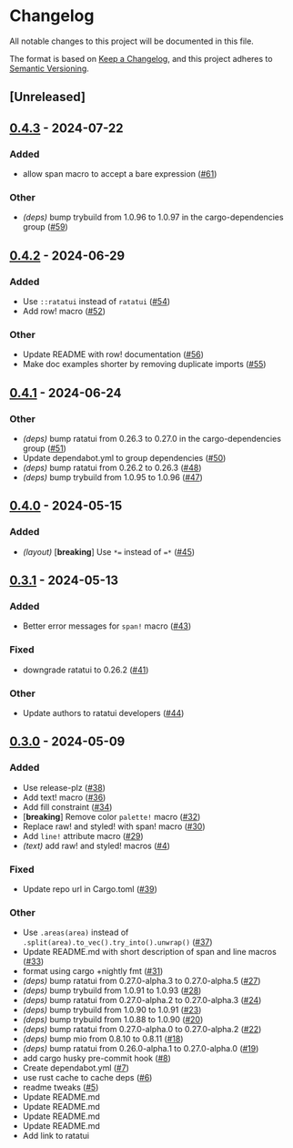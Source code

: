 # Changelog
All notable changes to this project will be documented in this file.

The format is based on [Keep a Changelog](https://keepachangelog.com/en/1.0.0/),
and this project adheres to [Semantic Versioning](https://semver.org/spec/v2.0.0.html).

## [Unreleased]

## [0.4.3](https://github.com/ratatui-org/ratatui-macros/compare/v0.4.2...v0.4.3) - 2024-07-22

### Added
- allow span macro to accept a bare expression ([#61](https://github.com/ratatui-org/ratatui-macros/pull/61))

### Other
- *(deps)* bump trybuild from 1.0.96 to 1.0.97 in the cargo-dependencies group ([#59](https://github.com/ratatui-org/ratatui-macros/pull/59))

## [0.4.2](https://github.com/ratatui-org/ratatui-macros/compare/v0.4.1...v0.4.2) - 2024-06-29

### Added
- Use `::ratatui` instead of `ratatui` ([#54](https://github.com/ratatui-org/ratatui-macros/pull/54))
- Add row! macro ([#52](https://github.com/ratatui-org/ratatui-macros/pull/52))

### Other
- Update README with row! documentation ([#56](https://github.com/ratatui-org/ratatui-macros/pull/56))
- Make doc examples shorter by removing duplicate imports ([#55](https://github.com/ratatui-org/ratatui-macros/pull/55))

## [0.4.1](https://github.com/ratatui-org/ratatui-macros/compare/v0.4.0...v0.4.1) - 2024-06-24

### Other
- *(deps)* bump ratatui from 0.26.3 to 0.27.0 in the cargo-dependencies group ([#51](https://github.com/ratatui-org/ratatui-macros/pull/51))
- Update dependabot.yml to group dependencies ([#50](https://github.com/ratatui-org/ratatui-macros/pull/50))
- *(deps)* bump ratatui from 0.26.2 to 0.26.3 ([#48](https://github.com/ratatui-org/ratatui-macros/pull/48))
- *(deps)* bump trybuild from 1.0.95 to 1.0.96 ([#47](https://github.com/ratatui-org/ratatui-macros/pull/47))

## [0.4.0](https://github.com/ratatui-org/ratatui-macros/compare/v0.3.1...v0.4.0) - 2024-05-15

### Added
- *(layout)* [**breaking**] Use `*=` instead of `=*` ([#45](https://github.com/ratatui-org/ratatui-macros/pull/45))

## [0.3.1](https://github.com/ratatui-org/ratatui-macros/compare/v0.3.0...v0.3.1) - 2024-05-13

### Added
- Better error messages for `span!` macro ([#43](https://github.com/ratatui-org/ratatui-macros/pull/43))

### Fixed
- downgrade ratatui to 0.26.2 ([#41](https://github.com/ratatui-org/ratatui-macros/pull/41))

### Other
- Update authors to ratatui developers ([#44](https://github.com/ratatui-org/ratatui-macros/pull/44))

## [0.3.0](https://github.com/ratatui-org/ratatui-macros/compare/v0.2.4...v0.3.0) - 2024-05-09

### Added
- Use release-plz ([#38](https://github.com/ratatui-org/ratatui-macros/pull/38))
- Add text! macro ([#36](https://github.com/ratatui-org/ratatui-macros/pull/36))
- Add fill constraint ([#34](https://github.com/ratatui-org/ratatui-macros/pull/34))
- [**breaking**] Remove color `palette!` macro ([#32](https://github.com/ratatui-org/ratatui-macros/pull/32))
- Replace raw! and styled! with span! macro ([#30](https://github.com/ratatui-org/ratatui-macros/pull/30))
- Add `line!` attribute macro ([#29](https://github.com/ratatui-org/ratatui-macros/pull/29))
- *(text)* add raw! and styled! macros ([#4](https://github.com/ratatui-org/ratatui-macros/pull/4))

### Fixed
- Update repo url in Cargo.toml ([#39](https://github.com/ratatui-org/ratatui-macros/pull/39))

### Other
- Use `.areas(area)` instead of `.split(area).to_vec().try_into().unwrap()` ([#37](https://github.com/ratatui-org/ratatui-macros/pull/37))
- Update README.md with short description of span and line macros ([#33](https://github.com/ratatui-org/ratatui-macros/pull/33))
- format using cargo +nightly fmt ([#31](https://github.com/ratatui-org/ratatui-macros/pull/31))
- *(deps)* bump ratatui from 0.27.0-alpha.3 to 0.27.0-alpha.5 ([#27](https://github.com/ratatui-org/ratatui-macros/pull/27))
- *(deps)* bump trybuild from 1.0.91 to 1.0.93 ([#28](https://github.com/ratatui-org/ratatui-macros/pull/28))
- *(deps)* bump ratatui from 0.27.0-alpha.2 to 0.27.0-alpha.3 ([#24](https://github.com/ratatui-org/ratatui-macros/pull/24))
- *(deps)* bump trybuild from 1.0.90 to 1.0.91 ([#23](https://github.com/ratatui-org/ratatui-macros/pull/23))
- *(deps)* bump trybuild from 1.0.88 to 1.0.90 ([#20](https://github.com/ratatui-org/ratatui-macros/pull/20))
- *(deps)* bump ratatui from 0.27.0-alpha.0 to 0.27.0-alpha.2 ([#22](https://github.com/ratatui-org/ratatui-macros/pull/22))
- *(deps)* bump mio from 0.8.10 to 0.8.11 ([#18](https://github.com/ratatui-org/ratatui-macros/pull/18))
- *(deps)* bump ratatui from 0.26.0-alpha.1 to 0.27.0-alpha.0 ([#19](https://github.com/ratatui-org/ratatui-macros/pull/19))
- add cargo husky pre-commit hook ([#8](https://github.com/ratatui-org/ratatui-macros/pull/8))
- Create dependabot.yml ([#7](https://github.com/ratatui-org/ratatui-macros/pull/7))
- use rust cache to cache deps ([#6](https://github.com/ratatui-org/ratatui-macros/pull/6))
- readme tweaks ([#5](https://github.com/ratatui-org/ratatui-macros/pull/5))
- Update README.md
- Update README.md
- Update README.md
- Update README.md
- Add link to ratatui
